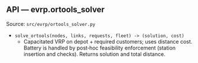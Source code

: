 ## API — evrp.ortools_solver

Source: `src/evrp/ortools_solver.py`

- `solve_ortools(nodes, links, requests, fleet) -> (solution, cost)`
  - Capacitated VRP on depot + required customers; uses distance cost. Battery is handled by post‑hoc feasibility enforcement (station insertion and checks). Returns solution and total distance.

